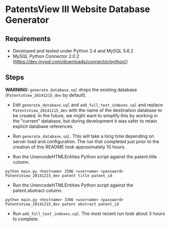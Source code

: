 # PatentsView III Website Database Generator

## Requirements

* Developed and tested under Python 3.4 and MySQL 5.6.2
* MySQL Python Connector 2.0.2 (https://dev.mysql.com/downloads/connector/python/)

## Steps

**WARNING:** `generate_database.sql` drops the existing database (`PatentsView_20141215_dev` by default).

* Edit `generate_database.sql` and `add_full_text_indexes.sql` and replace `PatentsView_20141215_dev` with the name of the destination database to be created.  In the future, we might want to simplify this by working in the "current" database, but during development it was safer to retain explicit database references.

* Run `generate_database.sql`.  This will take a long time depending on server load and configuration.  The run that completed just prior to the creation of this README took approximately 10 hours.

* Run the UnencodeHTMLEntities Python script against the patent.title column.
```
python main.py <hostname> 3306 <username> <password> PatentsView_20141215_dev patent title patent_id
```
* Run the UnencodeHTMLEntities Python script against the patent.abstract column.
```
python main.py <hostname> 3306 <username> <password> PatentsView_20141215_dev patent abstract patent_id
```
* Run `add_full_text_indexes.sql`.  The most recent run took about 3 hours to complete.
